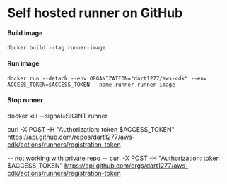 # Self hosted runner on GitHub

#### Build image
`docker build --tag runner-image .`

#### Run image
`docker run
  --detach
  --env ORGANIZATION="dart1277/aws-cdk"
  --env ACCESS_TOKEN=$ACCESS_TOKEN
  --name runner
  runner-image`

#### Stop runner
docker kill --signal=SIGINT runner

curl -X POST -H "Authorization: token $ACCESS_TOKEN" https://api.github.com/repos/dart1277/aws-cdk/actions/runners/registration-token

-- not working with private repo -- curl -X POST -H "Authorization: token $ACCESS_TOKEN" https://api.github.com/orgs/dart1277/aws-cdk/actions/runners/registration-token